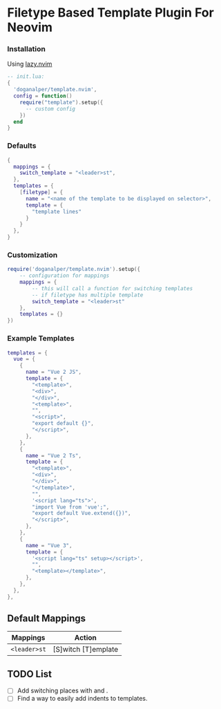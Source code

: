 # Filetype Based Template Plugin For Neovim

### Installation
Using [lazy.nvim](https://github.com/folke/lazy.nvim)

```lua
-- init.lua:
{
  'doganalper/template.nvim', 
  config = function()
    require("template").setup({
      -- custom config
    })
  end
}
```

### Defaults
```lua
{
  mappings = {
    switch_template = "<leader>st",
  },
  templates = {
    [filetype] = {
      name = "<name of the template to be displayed on selector>",
      template = {
        "template lines"
      }
    }
  },
}
```


### Customization
```lua
require('doganalper/template.nvim').setup({
    -- configuration for mappings
    mappings = {
        -- this will call a function for switching templates
        -- if filetype has multiple template
        switch_template = "<leader>st"
    },
    templates = {}
})
```

### Example Templates
```lua
templates = {
  vue = {
    {
      name = "Vue 2 JS",
      template = {
        "<template>",
        "<div>",
        "</div>",
        "<template>",
        "",
        "<script>",
        "export default {}",
        "</script>",
      },
    },
    {
      name = "Vue 2 Ts",
      template = {
        "<template>",
        "<div>",
        "</div>",
        "</template>",
        "",
        '<script lang="ts">',
        "import Vue from 'vue';",
        "export default Vue.extend({})",
        "</script>",
      },
    },
    {
      name = "Vue 3",
      template = {
        '<script lang="ts" setup></script>',
        "",
        "<template></template>",
      },
    },
  },
},
```

## Default Mappings
| Mappings       | Action                                               |
|----------------|------------------------------------------------------|
| `<leader>st` |  [S]witch [T]emplate                                           |

## TODO List
- [ ] Add switching places with <Tab> and <S-Tab>.
- [ ] Find a way to easily add indents to templates.
